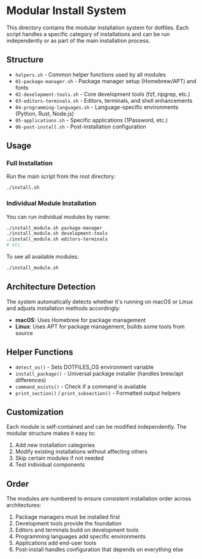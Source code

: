 # Modular Install System

This directory contains the modular installation system for dotfiles. Each script handles a specific category of installations and can be run independently or as part of the main installation process.

## Structure

- `helpers.sh` - Common helper functions used by all modules
- `01-package-manager.sh` - Package manager setup (Homebrew/APT) and fonts
- `02-development-tools.sh` - Core development tools (fzf, ripgrep, etc.)
- `03-editors-terminals.sh` - Editors, terminals, and shell enhancements
- `04-programming-languages.sh` - Language-specific environments (Python, Rust, Node.js)
- `05-applications.sh` - Specific applications (1Password, etc.)
- `06-post-install.sh` - Post-installation configuration

## Usage

### Full Installation
Run the main script from the root directory:
```bash
./install.sh
```

### Individual Module Installation
You can run individual modules by name:
```bash
./install_module.sh package-manager
./install_module.sh development-tools
./install_module.sh editors-terminals
# etc.
```

To see all available modules:
```bash
./install_module.sh
```

## Architecture Detection

The system automatically detects whether it's running on macOS or Linux and adjusts installation methods accordingly:

- **macOS**: Uses Homebrew for package management
- **Linux**: Uses APT for package management, builds some tools from source

## Helper Functions

- `detect_os()` - Sets DOTFILES_OS environment variable
- `install_package()` - Universal package installer (handles brew/apt differences)
- `command_exists()` - Check if a command is available
- `print_section()` / `print_subsection()` - Formatted output helpers

## Customization

Each module is self-contained and can be modified independently. The modular structure makes it easy to:

1. Add new installation categories
2. Modify existing installations without affecting others
3. Skip certain modules if not needed
4. Test individual components

## Order

The modules are numbered to ensure consistent installation order across architectures:

1. Package managers must be installed first
2. Development tools provide the foundation
3. Editors and terminals build on development tools
4. Programming languages add specific environments
5. Applications add end-user tools
6. Post-install handles configuration that depends on everything else
